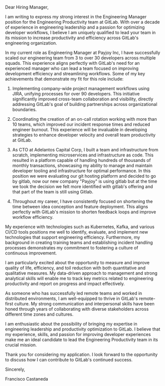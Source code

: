 Dear Hiring Manager,

I am writing to express my strong interest in the Engineering Manager position for the Engineering Productivity team at GitLab. With over a decade of experience in engineering leadership and a passion for optimizing developer workflows, I believe I am uniquely qualified to lead your team in its mission to increase productivity and efficiency across GitLab's engineering organization.

In my current role as Engineering Manager at Payjoy Inc, I have successfully scaled our engineering team from 3 to over 30 developers across multiple squads. This experience aligns perfectly with GitLab's need for an experienced manager who can lead a team focused on improving development efficiency and streamlining workflows. Some of my key achievements that demonstrate my fit for this role include:

1. Implementing company-wide project management workflows using JIRA, unifying processes for over 90 developers. This initiative significantly improved cross-team collaboration and visibility, directly addressing GitLab's goal of building partnerships across organizational boundaries.

2. Coordinating the creation of an on-call rotation working with more than 10 teams, which improved our incident response times and reduced engineer burnout. This experience will be invaluable in developing strategies to enhance developer velocity and overall team productivity at GitLab.

3. As CTO at Adelantos Capital Corp, I built a team and infrastructure from scratch, implementing microservices and infrastructure as code. This resulted in a platform capable of handling hundreds of thousands of monthly transactions, showcasing my ability to manage and maintain developer tooling and infrastructure for optimal performance. In this position we were evaluating our git hosting platform and decided to go by gitlab, now our new company "Payjoy" is using gitlab but at the time we took the decision we felt more identified with gitlab's offering and that part of the team is still using Gitlab. 

4. Throughout my career, I have consistently focused on shortening the time between idea conception and feature deployment. This aligns perfectly with GitLab's mission to shorten feedback loops and improve workflow efficiency.

My experience with technologies such as Kubernetes, Kafka, and various CI/CD tools positions me well to identify, evaluate, and implement new technologies that support engineering efficiency. Furthermore, my background in creating training teams and establishing incident handling processes demonstrates my commitment to fostering a culture of continuous improvement.

I am particularly excited about the opportunity to measure and improve quality of life, efficiency, and toil reduction with both quantitative and qualitative measures. My data-driven approach to management and strong analytical skills will enable me to track key metrics related to engineering productivity and report on progress and impact effectively.

As someone who has successfully led remote teams and worked in distributed environments, I am well-equipped to thrive in GitLab's remote-first culture. My strong communication and interpersonal skills have been honed through years of collaborating with diverse stakeholders across different time zones and cultures.

I am enthusiastic about the possibility of bringing my expertise in engineering leadership and productivity optimization to GitLab. I believe that my experience, skills, and passion for improving developer experiences make me an ideal candidate to lead the Engineering Productivity team in its crucial mission.

Thank you for considering my application. I look forward to the opportunity to discuss how I can contribute to GitLab's continued success.

Sincerely,

Francisco Castaneda
